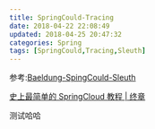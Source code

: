 ```yaml
---
title: SpringCould-Tracing
date: 2018-04-22 22:08:49
updated: 2018-04-25 20:47:32
categories: Spring
tags: [SpringCould,Tracing,Sleuth]
---
```


参考:[Baeldung-SpingCould-Sleuth](http://www.baeldung.com/spring-cloud-sleuth-single-application)

[史上最简单的 SpringCloud 教程 | 终章](https://blog.csdn.net/forezp/article/details/70148833)

测试哈哈

